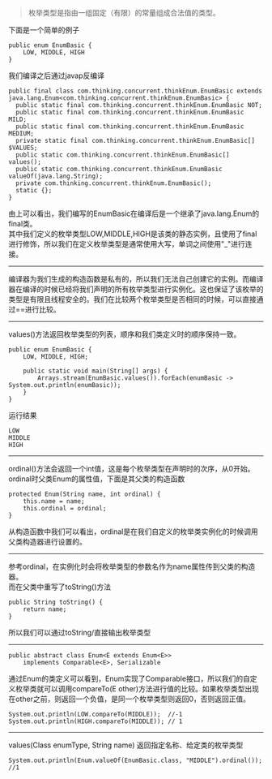 >枚举类型是指由一组固定（有限）的常量组成合法值的类型。   

下面是一个简单的例子  
	
	public enum EnumBasic {
    	LOW, MIDDLE, HIGH
	}
我们编译之后通过javap反编译
	
	public final class com.thinking.concurrent.thinkEnum.EnumBasic extends java.lang.Enum<com.thinking.concurrent.thinkEnum.EnumBasic> {
	  public static final com.thinking.concurrent.thinkEnum.EnumBasic NOT;
	  public static final com.thinking.concurrent.thinkEnum.EnumBasic MILD;
	  public static final com.thinking.concurrent.thinkEnum.EnumBasic MEDIUM;
	  private static final com.thinking.concurrent.thinkEnum.EnumBasic[] $VALUES;
	  public static com.thinking.concurrent.thinkEnum.EnumBasic[] values();
	  public static com.thinking.concurrent.thinkEnum.EnumBasic valueOf(java.lang.String);
	  private com.thinking.concurrent.thinkEnum.EnumBasic();
	  static {};
	}
由上可以看出，我们编写的EnumBasic在编译后是一个继承了java.lang.Enum的final类。  
其中我们定义的枚举类型LOW,MIDDLE,HIGH是该类的静态实例，且使用了final进行修饰，所以我们在定义枚举类型是通常使用大写，单词之间使用"_"进行连接。  

---
编译器为我们生成的构造函数是私有的，所以我们无法自己创建它的实例。而编译器在编译的时候已经将我们声明的所有枚举类型进行实例化。这也保证了该枚举的类型是有限且线程安全的。我们在比较两个枚举类型是否相同的时候，可以直接通过==进行比较。
  
---
values()方法返回枚举类型的列表，顺序和我们类定义时的顺序保持一致。
	
	public enum EnumBasic {
    	LOW, MIDDLE, HIGH;

	    public static void main(String[] args) {
	        Arrays.stream(EnumBasic.values()).forEach(enumBasic -> System.out.println(enumBasic));
	    }
	}
运行结果
	
	LOW
	MIDDLE
	HIGH

---
ordinal()方法会返回一个int值，这是每个枚举类型在声明时的次序，从0开始。  
ordinal时父类Enum的属性值，下面是其父类的构造函数
	
	protected Enum(String name, int ordinal) {
        this.name = name;
        this.ordinal = ordinal;
    }
从构造函数中我们可以看出，ordinal是在我们自定义的枚举类实例化的时候调用父类构造器进行设置的。

---
参考ordinal，在实例化时会将枚举类型的参数名作为name属性传到父类的构造器。  
而在父类中重写了toString()方法
	
	public String toString() {
        return name;
    }
所以我们可以通过toString/直接输出枚举类型

---
	
	public abstract class Enum<E extends Enum<E>>
        implements Comparable<E>, Serializable 
通过Enum的类定义可以看到，Enum实现了Comparable接口，所以我们的自定义枚举类就可以调用compareTo(E other)方法进行值的比较。如果枚举类型出现在other之前，则返回一个负值，是同一个枚举类型则返回0，否则返回正值。
	
	System.out.println(LOW.compareTo(MIDDLE));  //-1
    System.out.println(HIGH.compareTo(MIDDLE)); // 1

---
values(Class<T> enumType, String name) 返回指定名称、给定类的枚举类型   
	
	System.out.println(Enum.valueOf(EnumBasic.class, "MIDDLE").ordinal());  //1